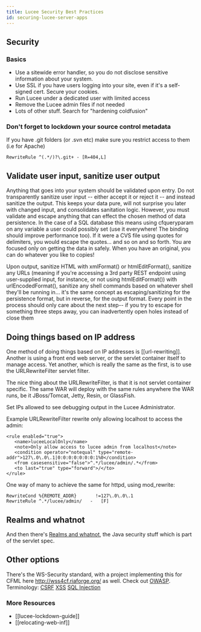 ```yaml
---
title: Lucee Security Best Practices
id: securing-lucee-server-apps
---
```


## Security ##

### Basics ###

* Use a sitewide error handler, so you do not disclose sensitive information about your system.
* Use SSL if you have users logging into your site, even if it's a self-signed cert. Secure your cookies.
* Run Lucee under a dedicated user with limited access
* Remove the Lucee admin files if not needed
* Lots of other stuff. Search for "hardening coldfusion"

### Don't forget to lockdown your source control metadata ###

If you have .git folders (or .svn etc) make sure you restrict access to them (i.e for Apache)

```
RewriteRule ^(.*/)?\.git+ - [R=404,L]
```

## Validate user input, sanitize user output ##

Anything that goes into your system should be validated upon entry. Do not transparently sanitize user input -- either accept it or reject it -- and instead sanitize the output. This keeps your data pure, will not surprise you later with changed input, and consolidates sanitation logic. However, you must validate and escape anything that can effect the chosen method of data persistence. In the case of a SQL database this means using cfqueryparam on any variable a user could possibly set (use it everywhere! The binding should improve performance too). If it were a CVS file using quotes for delimiters, you would escape the quotes... and so on and so forth. You are focused only on getting the data in safely. When you have an original, you can do whatever you like to copies!

Upon output, sanitize HTML with xmlFormat() or htmlEditFormat(), sanitize any URLs (meaning if you're accessing a 3rd party REST endpoint using user-supplied input, for instance, or not using htmlEditFormat()) with urlEncodedFormat(), sanitize any shell commands based on whatever shell they'll be running in... it's the same concept as escaping/sanitizing for the persistence format, but in reverse, for the output format. Every point in the process should only care about the next step-- if you try to escape for something three steps away, you can inadvertently open holes instead of close them

## Doing things based on IP address ##

One method of doing things based on IP addresses is [[url-rewriting]]. Another is using a front end web server, or the servlet container itself to manage access. Yet another, which is really the same as the first, is to use the URLRewriteFilter servlet filter.

The nice thing about the URLRewriteFilter, is that it is not servlet container specific. The same WAR will deploy with the same rules anywhere the WAR runs, be it JBoss/Tomcat, Jetty, Resin, or GlassFish.

Set IPs allowed to see debugging output in the Lucee Administrator.

Example URLRewriteFilter rewrite only allowing localhost to access the admin:

```lucee
<rule enabled="true">
   <name>luceeLocalOnly</name>
   <note>Only allow access to lucee admin from localhost</note>
   <condition operator="notequal" type="remote-addr">127\.0\.0\.1|0:0:0:0:0:0:0:1%0</condition>
   <from casesensitive="false">^.*/lucee/admin/.*</from>
   <to last="true" type="forward">/</to>
</rule>
```

One way of many to achieve the same for httpd, using mod_rewrite:

```lucee
RewriteCond %{REMOTE_ADDR}       !=127\.0\.0\.1
RewriteRule ^.*/lucee/admin/   -   [F]
```

## Realms and whatnot ##

And then there's [Realms and whatnot](https://docs.oracle.com/javaee/6/tutorial/doc/bnbxj.html), the Java security stuff which is part of the servlet spec.

## Other options ##

There's the WS-Security standard, with a project implementing this for CFML here http://wss4cf.riaforge.org/ as well. Check out [OWASP](https://www.owasp.org/index.php/ColdFusion_Security_Resources). Terminology: [CSRF](http://en.wikipedia.org/wiki/Cross-site_request_forgery) [XSS](http://en.wikipedia.org/wiki/Cross-site_scripting) [SQL Injection](http://en.wikipedia.org/wiki/SQL_injection)

### More Resources ###

- [[lucee-lockdown-guide]]
- [[relocating-web-inf]]
